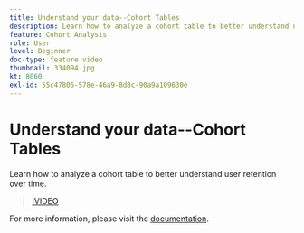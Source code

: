 ```yaml
---
title: Understand your data--Cohort Tables
description: Learn how to analyze a cohort table to better understand user retention over time.
feature: Cohort Analysis
role: User
level: Beginner
doc-type: feature video
thumbnail: 334094.jpg
kt: 8060
exl-id: 55c47805-578e-46a9-8d8c-90a9a109630e
---
```

# Understand your data--Cohort Tables

Learn how to analyze a cohort table to better understand user retention over time.

>[!VIDEO](https://video.tv.adobe.com/v/334094/?quality=12&learn=on)

For more information, please visit the [documentation](https://experienceleague.adobe.com/docs/analytics/analyze/analysis-workspace/visualizations/cohort-table/cohort-analysis.html?lang=en).
